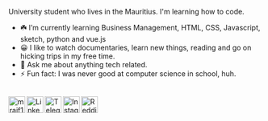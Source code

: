 University student who lives in the Mauritius. I'm learning how to code.

- ☘️ I’m currently learning Business Management, HTML, CSS, Javascript, sketch, python and vue.js
- 😀 I like to watch documentaries, learn new things, reading and go on hicking trips in my free time.
- 💬 Ask me about anything tech related.
- ⚡ Fun fact: I was never good at computer science in school, huh.

<br />
<a href="https://twitter.com/itsyyooboi">
  <img align="left" alt="mraif13| Twitter" width="33px" src="https://img.icons8.com/cute-clipart/64/000000/twitter.png" />
</a>
<a href="https://www.linkedin.com/in/raif-coonjah-51800b196/">
  <img align="left" alt="Linkedin" width="33px" src="https://img.icons8.com/cute-clipart/64/000000/linkedin.png" />
</a>
<a href="https://t.me/mraif13">
  <img align="left" alt="Telegram" width="33px" src="https://img.icons8.com/cute-clipart/64/000000/telegram-app.png" />
</a>
<a href="https://www.instagram.com/mraif13/">
  <img align="left" alt="Instagram" width="33px" src="https://img.icons8.com/cute-clipart/64/000000/instagram-new.png"" />
</a>
<a href="https://www.reddit.com/user/hiamnoone">
  <img align="left" alt=" Reddit" width="33px" src="https://img.icons8.com/cute-clipart/64/000000/reddit.png" />
</a>
                                                                                                             
<br />


